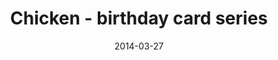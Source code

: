 ---
title: Chicken - birthday card series
image: "img/content/2014-03-27-chicken-<!--size-->.png"
image_large: "/img/content/2014-03-27-chicken-960x640.png"
date: 2014-03-27
redirect_from:
  - /2014/03/27/chicken.html
---